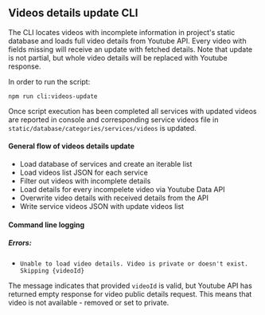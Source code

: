 ## Videos details update CLI

The CLI locates videos with incomplete information in project's static database and loads full video details from Youtube API. Every video with fields missing will receive an update with fetched details. Note that update is not partial, but whole video details will be replaced with Youtube response.

In order to run the script:

```
npm run cli:videos-update
```

Once script execution has been completed all services with updated videos are reported in console and corresponding service videos file in `static/database/categories/services/videos` is updated.

#### General flow of videos details update

- Load database of services and create an iterable list 
- Load videos list JSON for each service
- Filter out videos with incomplete details
- Load details for every incompelete video via Youtube Data API
- Overwrite video details with received details from the API
- Write service videos JSON with update videos list


#### Command line logging  

##### Errors:

- `Unable to load video details. Video is private or doesn't exist. Skipping {videoId}`

The message indicates that provided `videoId` is valid, but Youtube API has returned empty response for video public details request. This means that video is not available - removed or set to private.  

